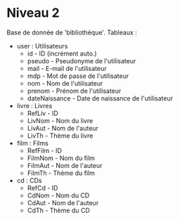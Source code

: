 # Niveau 2

Base de donnée de 'bibliothèque'.
Tableaux :
  - user : Utilisateurs
    * id - ID (incrément auto.)
    * pseudo - Pseudonyme de l'utilisateur
    * mail - E-mail de l'utilisateur
    * mdp - Mot de passe de l'utilisateur
    * nom - Nom de l'utilisateur
    * prenom - Prénom de l'utilisateur
    * dateNaissance - Date de naissance de l'utilisateur
  - livre : Livres
    * RefLiv - ID
    * LivNom - Nom du livre
    * LivAut - Nom de l'auteur
    * LivTh - Thème du livre
  - film : Films
    * RefFilm - ID
    * FilmNom - Nom du film
    * FilmAut - Nom de l'auteur
    * FilmTh - Thème du film
  - cd : CDs
    * RefCd - ID
    * CdNom - Nom du CD
    * CdAut - Nom de l'auteur
    * CdTh - Thème du CD
